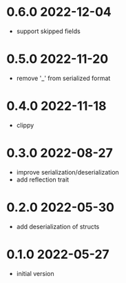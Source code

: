 # 0.6.0 2022-12-04

* support skipped fields

# 0.5.0 2022-11-20

* remove '_' from serialized format

# 0.4.0 2022-11-18

* clippy

# 0.3.0 2022-08-27

* improve serialization/deserialization
* add reflection trait

# 0.2.0 2022-05-30

* add deserialization of structs

# 0.1.0 2022-05-27

* initial version
